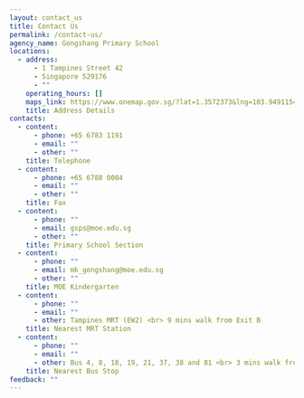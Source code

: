 ```yaml
---
layout: contact_us
title: Contact Us
permalink: /contact-us/
agency_name: Gongshang Primary School
locations:
  - address:
      - 1 Tampines Street 42
      - Singapore 529176
      - ""
    operating_hours: []
    maps_link: https://www.onemap.gov.sg/?lat=1.3572373&lng=103.9491154
    title: Address Details
contacts:
  - content:
      - phone: +65 6783 1191
      - email: ""
      - other: ""
    title: Telephone
  - content:
      - phone: +65 6788 0004
      - email: ""
      - other: ""
    title: Fax
  - content:
      - phone: ""
      - email: gsps@moe.edu.sg
      - other: ""
    title: Primary School Section
  - content:
      - phone: ""
      - email: mk_gongshang@moe.edu.sg
      - other: ""
    title: MOE Kindergarten
  - content:
      - phone: ""
      - email: ""
      - other: Tampines MRT (EW2) <br> 9 mins walk from Exit B
    title: Nearest MRT Station
  - content:
      - phone: ""
      - email: ""
      - other: Bus 4, 8, 18, 19, 21, 37, 38 and 81 <br> 3 mins walk from bus stop 76201
    title: Nearest Bus Stop
feedback: ""
---
```

